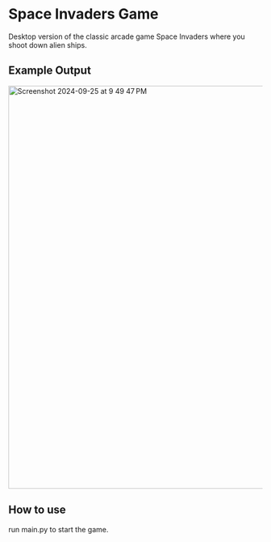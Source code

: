 
# Space Invaders Game

Desktop version of the classic arcade game Space Invaders where you shoot down alien ships.

## Example Output

<img width="797" alt="Screenshot 2024-09-25 at 9 49 47 PM" src="https://github.com/user-attachments/assets/ab2e0058-2daa-4d15-aa4c-94aaa8537f95">


## How to use

run main.py to start the game.


